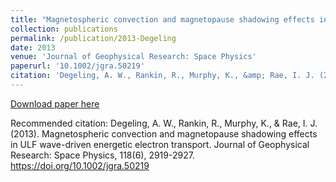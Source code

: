 ```yaml
---
title: "Magnetospheric convection and magnetopause shadowing effects in ULF wave-driven energetic electron transport"
collection: publications
permalink: /publication/2013-Degeling
date: 2013
venue: 'Journal of Geophysical Research: Space Physics'
paperurl: '10.1002/jgra.50219'
citation: 'Degeling, A. W., Rankin, R., Murphy, K., &amp; Rae, I. J. (2013). Magnetospheric convection and magnetopause shadowing effects in ULF wave-driven energetic electron transport. Journal of Geophysical Research: Space Physics, 118(6), 2919-2927. https://doi.org/10.1002/jgra.50219'
---
```

[Download paper here](10.1002/jgra.50219)

Recommended citation: Degeling, A. W., Rankin, R., Murphy, K., & Rae, I. J. (2013). Magnetospheric convection and magnetopause shadowing effects in ULF wave-driven energetic electron transport. Journal of Geophysical Research: Space Physics, 118(6), 2919-2927. https://doi.org/10.1002/jgra.50219